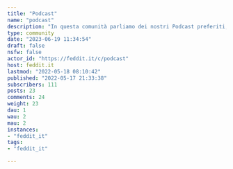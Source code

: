 ```yaml
---
title: "Podcast" 
name: "podcast"
description: "In questa comunità parliamo dei nostri Podcast preferiti, le puntate imperdibili, le curiosità e la produzione di Podcast.Le regole sono semplici: **non usate questo spazio *solo* per fare spam dei vostri podcast.** E' consentita la pubblicazione dei propri contenuti e aggiornamenti a patto di partecipare attivamente alla comunità. **Aggiungete sempre qualche commento o spiegazione del motivo per cui avete deciso di condividere un link.**Non sono ammessi commenti o post che violino le regole generali di Feddit.Facciamo di questo spazio un luogo di aggregazione per conoscere nuovi podcast e per parlare delle nostre esperienze di autori se abbiamo uno o più podcast, cercando di trattare argomenti che possano interessare la comunità e non solo noi stessi.**Laddove possibile, quando postiamo un link, usiamo servizi come pod.link o similari, invece di link alle singole piattaforme.**"
type: community
date: "2023-06-19 11:34:54"
draft: false
nsfw: false
actor_id: "https://feddit.it/c/podcast"
host: feddit.it
lastmod: "2022-05-18 08:10:42"
published: "2022-05-17 21:33:38"
subscribers: 111
posts: 23
comments: 24
weight: 23
dau: 1
wau: 2
mau: 2
instances:
- "feddit_it"
tags: 
- "feddit_it"

---
```

